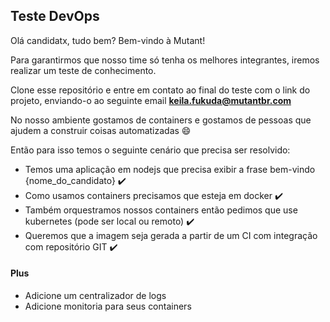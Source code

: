 ## Teste DevOps

Olá candidatx, tudo bem? Bem-vindo à Mutant!

Para garantirmos que nosso time só tenha os melhores integrantes, iremos realizar um teste de conhecimento.

Clone esse repositório e entre em contato ao final do teste com o link do projeto, enviando-o ao seguinte email  **keila.fukuda@mutantbr.com** 

No nosso ambiente gostamos de containers e gostamos de pessoas que ajudem a construir coisas automatizadas :smile:

Então para isso temos o seguinte cenário que precisa ser resolvido:

- Temos uma aplicação em nodejs que precisa exibir a frase bem-vindo {nome_do_candidato} :heavy_check_mark:
- Como usamos containers precisamos que esteja em docker :heavy_check_mark:
- Também orquestramos nossos containers então pedimos que use kubernetes (pode ser local ou remoto) :heavy_check_mark:
- Queremos que a imagem seja gerada a partir de um CI com integração com repositório GIT :heavy_check_mark:


#### Plus

- Adicione um centralizador de logs
- Adicione monitoria para seus containers